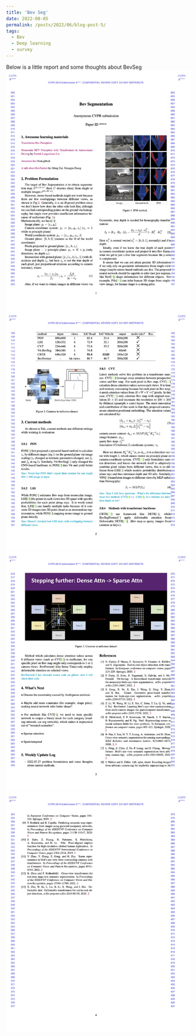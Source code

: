 ```yaml
---
title: 'Bev Seg'
date: 2022-08-05
permalink: /posts/2022/06/blog-post-5/
tags:
  - Bev
  - Deep learning
  - survey
---
```


Below is a little report and some thoughts about BevSeg
<img src="/images/BevSeg1.jpg" alt="homography" style="zoom:90%;" />
<img src="/images/BevSeg2.jpg" alt="homography" style="zoom:90%;" />
<img src="/images/BevSeg3.jpg" alt="homography" style="zoom:90%;" />
<img src="/images/BevSeg4.jpg" alt="homography" style="zoom:90%;" />